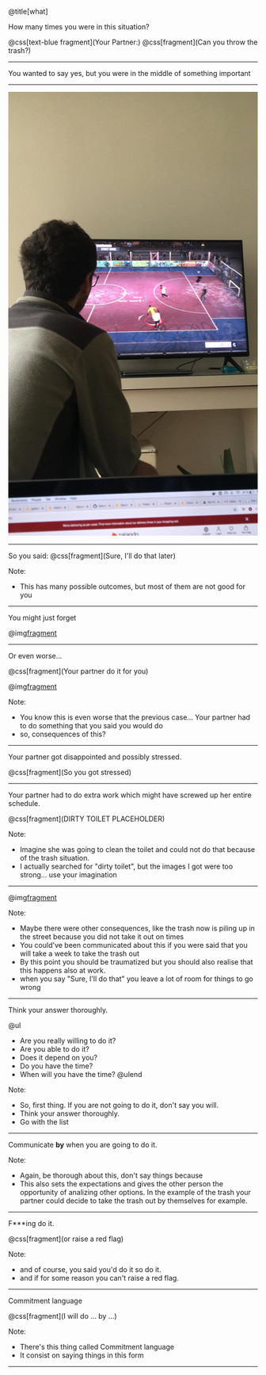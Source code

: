 @title[what]

How many times you were in this situation?

@css[text-blue fragment](Your Partner:) @css[fragment](Can you throw the trash?)

---

You wanted to say yes, but you were in the middle of something important

---

![fifa](fifa.jpeg)

---

So you said: @css[fragment](Sure, I'll do that later)

Note:

- This has many possible outcomes, but most of them are not good for you

---

You might just forget


@img[fragment](https://i.pinimg.com/474x/a9/5b/6f/a95b6fbbe2b0b97e9e3294b0c812ed0d--washington-dc-pictures-of.jpg)

---

Or even worse...

@css[fragment](Your partner do it for you)

@img[fragment](http://www.notrashcan.com/wp-content/uploads/clean_inner_can.jpg)

Note:

- You know this is even worse that the previous case... Your partner had to do something that you said you would do
- so, consequences of this?

---

Your partner got disappointed and possibly stressed.

@css[fragment](So you got stressed)

---

Your partner had to do extra work which might have screwed up her entire schedule.

@css[fragment](DIRTY TOILET PLACEHOLDER)

Note:

- Imagine she was going to clean the toilet and could not do that because of the trash situation.
- I actually searched for "dirty toilet", but the images I got were too strong... use your imagination

---

@img[fragment](https://previews.agefotostock.com/previewimage/medibigoff/7664a105c4057c51045e22312ade09de/ibr-2359390.webp)

Note:

- Maybe there were other consequences, like the trash now is piling up in the street because you did not take it out on times
- You could've been communicated about this if you were said that you will take a week to take the trash out
- By this point you should be traumatized but you should also realise that this happens also at work.
- when you say "Sure, I'll do that" you leave a lot of room for things to go wrong


---

Think your answer thoroughly.

@ul
- Are you really willing to do it?
- Are you able to do it?
- Does it depend on you?
- Do you have the time?
- When will you have the time?
@ulend


Note:

- So, first thing. If you are not going to do it, don't say you will.
- Think your answer thoroughly.
- Go with the list


---

Communicate **by** when you are going to do it.


Note:

- Again, be thorough about this, don't say things because
- This also sets the expectations and gives the other person the opportunity of analizing other options.
In the example of the trash your partner could decide to take the trash out by themselves for example.

---


F***ing do it.

@css[fragment](or raise a red flag)


Note:

- and of course, you said you'd do it so do it.
- and if for some reason you can't raise a red flag.

---

Commitment language


@css[fragment](I will do ... by ...)

Note:

- There's this thing called Commitment language
- It consist on saying things in this form

---

